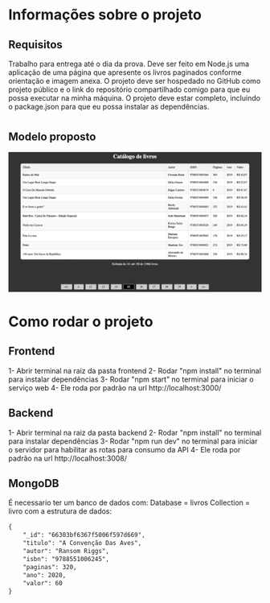  # Informações sobre o projeto
 ## Requisitos
 Trabalho para entrega até o dia da prova. 
Deve ser feito em Node.js uma aplicação de uma página que apresente os livros paginados conforme orientação e imagem anexa.
O projeto deve ser hospedado no GitHub como projeto público e o link do repositório compartilhado comigo para que eu possa executar na minha máquina.
O projeto deve estar completo, incluindo o package.json para que eu possa instalar as dependências.
#
## Modelo proposto 
![](./image.png)

# Como rodar o projeto
## Frontend
1- Abrir terminal na raiz da pasta frontend
2- Rodar "npm install" no terminal para instalar dependências
3- Rodar "npm start" no terminal para iniciar o serviço web
4- Ele roda por padrão na url http://localhost:3000/
## Backend
1- Abrir terminal na raiz da pasta backend
2- Rodar "npm install" no terminal para instalar dependências
3- Rodar "npm run dev" no terminal para iniciar o servidor para habilitar as rotas para consumo da API
4- Ele roda por padrão na url http://localhost:3008/
## MongoDB
É necessario ter um banco de dados com:
Database = livros
Collection = livro 
com a estrutura de dados:

	{
		"_id": "66303bf6367f5006f597d669",
		"titulo": "A Convenção Das Aves",
		"autor": "Ransom Riggs",
		"isbn": "9788551006245",
		"paginas": 320,
		"ano": 2020,
		"valor": 60
	}

